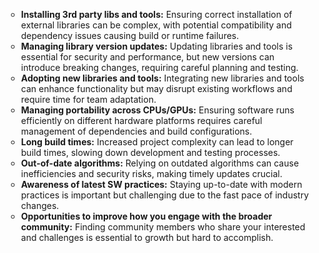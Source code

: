 

<ul class="text-gray-600" style="list-style: circle; margin-left: 1em">
    <li><strong>Installing 3rd party libs and tools:</strong> Ensuring correct installation of external libraries can be complex, with potential compatibility and dependency issues causing build or runtime failures.</li>
    <li><strong>Managing library version updates:</strong> Updating libraries and tools is essential for security and performance, but new versions can introduce breaking changes, requiring careful planning and testing.</li>
    <li><strong>Adopting new libraries and tools:</strong> Integrating new libraries and tools can enhance functionality but may disrupt existing workflows and require time for team adaptation.</li>
    <li><strong>Managing portability across CPUs/GPUs:</strong> Ensuring software runs efficiently on different hardware platforms requires careful management of dependencies and build configurations.</li>
    <li><strong>Long build times:</strong> Increased project complexity can lead to longer build times, slowing down development and testing processes.</li>
    <li><strong>Out-of-date algorithms:</strong> Relying on outdated algorithms can cause inefficiencies and security risks, making timely updates crucial.</li>
    <li><strong>Awareness of latest SW practices:</strong> Staying up-to-date with modern practices is important but challenging due to the fast pace of industry changes.</li>
    <li><strong>Opportunities to improve how you engage with the broader community:</strong> Finding community members who share your interested and challenges is essential to growth but hard to accomplish.</li>
</ul>
